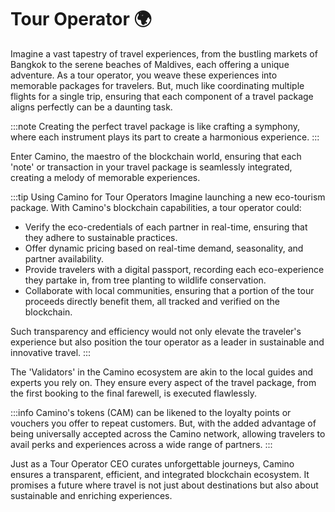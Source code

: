 # Tour Operator 🌍

Imagine a vast tapestry of travel experiences, from the bustling markets of Bangkok to the serene beaches of Maldives, each offering a unique adventure. As a tour operator, you weave these experiences into memorable packages for travelers. But, much like coordinating multiple flights for a single trip, ensuring that each component of a travel package aligns perfectly can be a daunting task.

:::note
Creating the perfect travel package is like crafting a symphony, where each instrument plays its part to create a harmonious experience.
:::

Enter Camino, the maestro of the blockchain world, ensuring that each 'note' or transaction in your travel package is seamlessly integrated, creating a melody of memorable experiences.

:::tip Using Camino for Tour Operators
Imagine launching a new eco-tourism package. With Camino's blockchain capabilities, a tour operator could:
- Verify the eco-credentials of each partner in real-time, ensuring that they adhere to sustainable practices.
- Offer dynamic pricing based on real-time demand, seasonality, and partner availability.
- Provide travelers with a digital passport, recording each eco-experience they partake in, from tree planting to wildlife conservation.
- Collaborate with local communities, ensuring that a portion of the tour proceeds directly benefit them, all tracked and verified on the blockchain.

Such transparency and efficiency would not only elevate the traveler's experience but also position the tour operator as a leader in sustainable and innovative travel.
:::

The 'Validators' in the Camino ecosystem are akin to the local guides and experts you rely on. They ensure every aspect of the travel package, from the first booking to the final farewell, is executed flawlessly.

:::info
Camino's tokens (CAM) can be likened to the loyalty points or vouchers you offer to repeat customers. But, with the added advantage of being universally accepted across the Camino network, allowing travelers to avail perks and experiences across a wide range of partners.
:::

Just as a Tour Operator CEO curates unforgettable journeys, Camino ensures a transparent, efficient, and integrated blockchain ecosystem. It promises a future where travel is not just about destinations but also about sustainable and enriching experiences.
